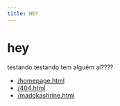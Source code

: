 ```yaml
---
title: HEY
---
```


# hey

testando testando tem alguém aí????

* [/homepage.html](homepage)
* [/404.html](404)
* [/madokashrine.html](madokashrine)








